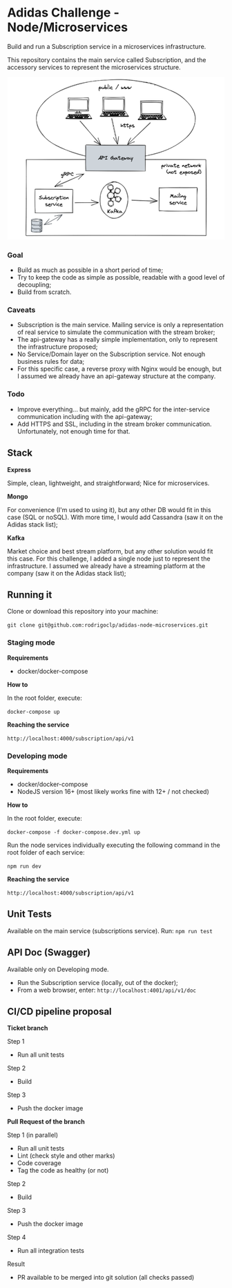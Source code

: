 # Adidas Challenge - Node/Microservices

Build and run a Subscription service in a microservices infrastructure.

This repository contains the main service called Subscription, and the accessory services to represent the microservices structure.

![alt text](https://github.com/rodrigoclp/adidas-microservices/blob/master/architecture2.png?raw=true)

### Goal

- Build as much as possible in a short period of time;
- Try to keep the code as simple as possible, readable with a good level of decoupling;
- Build from scratch.

### Caveats

- Subscription is the main service. Mailing service is only a representation of real service to simulate the communication with the stream broker;
- The api-gateway has a really simple implementation, only to represent the infrastructure proposed;
- No Service/Domain layer on the Subscription service. Not enough business rules for data;
- For this specific case, a reverse proxy with Nginx would be enough, but I assumed we already have an api-gateway structure at the company.

### Todo

- Improve everything... but mainly, add the gRPC for the inter-service communication including with the api-gateway;
- Add HTTPS and SSL, including in the stream broker communication.
Unfortunately, not enough time for that.

## Stack

**Express**

Simple, clean, lightweight, and straightforward; Nice for microservices.

**Mongo**

For convenience (I'm used to using it), but any other DB would fit in this case (SQL or noSQL). With more time, I would add Cassandra (saw it on the Adidas stack list);

**Kafka**

Market choice and best stream platform, but any other solution would fit this case. For this challenge, I added a single node just to represent the infrastructure. I assumed we already have a streaming platform at the company (saw it on the Adidas stack list);

## Running it

Clone or download this repository into your machine:

`git clone git@github.com:rodrigoclp/adidas-node-microservices.git`

### Staging mode

**Requirements**

- docker/docker-compose

**How to**

In the root folder, execute:

`docker-compose up`

**Reaching the service**

`http://localhost:4000/subscription/api/v1`

### Developing mode

**Requirements**

- docker/docker-compose
- NodeJS version 16+ (most likely works fine with 12+ / not checked)

**How to**

In the root folder, execute:

`docker-compose -f docker-compose.dev.yml up`

Run the node services individually executing the following command in the root folder of each service:

`npm run dev`

**Reaching the service**

`http://localhost:4000/subscription/api/v1`

## Unit Tests
Available on the main service (subscriptions service). Run: `npm run test`

## API Doc (Swagger)

Available only on Developing mode.

- Run the Subscription service (locally, out of the docker);
- From a web browser, enter: `http://localhost:4001/api/v1/doc`

## CI/CD pipeline proposal

**Ticket branch**

Step 1

- Run all unit tests

Step 2

- Build

Step 3

- Push the docker image

**Pull Request of the branch**

Step 1 (in parallel)

- Run all unit tests
- Lint (check style and other marks)
- Code coverage
- Tag the code as healthy (or not)

Step 2

- Build

Step 3

- Push the docker image

Step 4

- Run all integration tests

Result

- PR available to be merged into git solution (all checks passed)
